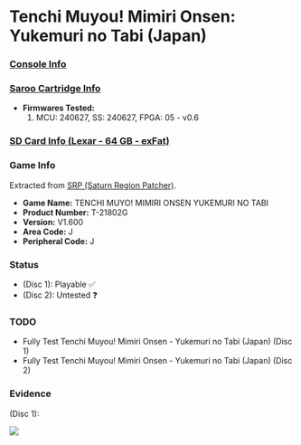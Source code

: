 # Tenchi Muyou! Mimiri Onsen: Yukemuri no Tabi (Japan)

### [Console Info](../../../../../Info/Consoles/VA13/README.md)

### [Saroo Cartridge Info](../../../../../Info/Cartridges/RetroGameParadiseStore/1.32F/README.md)

- <b>Firmwares Tested:</b>
  1. MCU: 240627, SS: 240627, FPGA: 05 - v0.6

### [SD Card Info (Lexar - 64 GB - exFat)](../../../../../Info/SdCards/Lexar/64GB/exfat/README.md)

### Game Info

Extracted from [SRP (Saturn Region Patcher)](https://segaxtreme.net/resources/saturn-region-patcher.81/download).

- <b>Game Name:</b> TENCHI MUYO! MIMIRI ONSEN YUKEMURI NO TABI
- <b>Product Number:</b> T-21802G
- <b>Version:</b> V1.600
- <b>Area Code:</b> J
- <b>Peripheral Code:</b> J

### Status

- (Disc 1): Playable :white_check_mark:
- (Disc 2): Untested :question:

### TODO

- Fully Test Tenchi Muyou! Mimiri Onsen - Yukemuri no Tabi (Japan) (Disc 1)
- Fully Test Tenchi Muyou! Mimiri Onsen - Yukemuri no Tabi (Japan) (Disc 2)

### Evidence

(Disc 1):

[![](https://img.youtube.com/vi/fiGyEfxMm1E/0.jpg)](https://www.youtube.com/watch?v=fiGyEfxMm1E)

